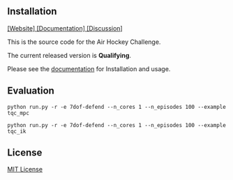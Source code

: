 ## Installation

[ [Website] ](https://air-hockey-challenge.robot-learning.net/) [ [Documentation] ](https://air-hockey-challenges-docs.readthedocs.io/en/latest/)  [ [Discussion] ](https://github.com/AirHockeyChallenge/air_hockey_challenge/discussions)

This is the source code for the Air Hockey Challenge.

The current released version is **Qualifying**.

Please see the [documentation](https://air-hockey-challenges-docs.readthedocs.io/en/latest/) for Installation and usage.



## Evaluation
``python run.py -r -e 7dof-defend --n_cores 1 --n_episodes 100 --example tqc_mpc``

``python run.py -r -e 7dof-defend --n_cores 1 --n_episodes 100 --example tqc_ik``


## License

[MIT License](https://github.com/AirHockeyChallenge/air_hockey_challenge/blob/warm-up/LICENSE)